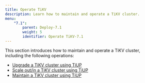 ```yaml
---
title: Operate TiKV
description: Learn how to maintain and operate a TiKV cluster.
menu:
    "7.1":
        parent: Deploy-7.1
        weight: 5
        identifier: Operate TiKV-7.1
---
```


This section introduces how to maintain and operate a TiKV cluster, including the following operations:

- [Upgrade a TiKV cluster using TiUP](../upgrade)
- [Scale out/in a TiKV cluster using TiUP](../scale)
- [Maintain a TiKV cluster using TiUP](../maintain)
